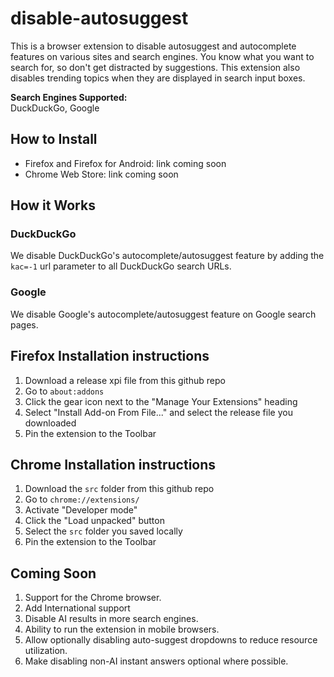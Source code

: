 # disable-autosuggest
This is a browser extension to disable autosuggest and autocomplete features on various sites and search engines. You know what you want to search for, so don't get distracted by suggestions. This extension also disables trending topics when they are displayed in search input boxes.

**Search Engines Supported:**  
DuckDuckGo, Google

## How to Install
- Firefox and Firefox for Android: link coming soon
- Chrome Web Store: link coming soon  

## How it Works

### DuckDuckGo
We disable DuckDuckGo's autocomplete/autosuggest feature by adding the `kac=-1` url parameter to all DuckDuckGo search URLs.

### Google
We disable Google's autocomplete/autosuggest feature on Google search pages.

## Firefox Installation instructions
1. Download a release xpi file from this github repo
2. Go to `about:addons`
3. Click the gear icon next to the "Manage Your Extensions" heading
4. Select "Install Add-on From File..." and select the release file you downloaded
5. Pin the extension to the Toolbar

## Chrome Installation instructions
1. Download the `src` folder from this github repo
2. Go to `chrome://extensions/`
3. Activate "Developer mode"
4. Click the "Load unpacked" button
5. Select the `src` folder you saved locally
6. Pin the extension to the Toolbar

## Coming Soon
1. Support for the Chrome browser.
2. Add International support
3. Disable AI results in more search engines.
4. Ability to run the extension in mobile browsers.
5. Allow optionally disabling auto-suggest dropdowns to reduce resource utilization.
6. Make disabling non-AI instant answers optional where possible.
